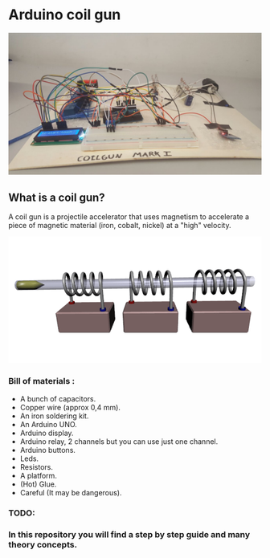 # Arduino coil gun

![Coil Gun Mark I](/static/img/coilgunmark1.jpg)


## What is a coil gun?

A coil gun is a projectile accelerator that uses magnetism to accelerate a piece of magnetic material (iron, cobalt, nickel) at a "high" velocity.

![How a coil gun works](/static/img/coilwork.gif)


### Bill of materials :

- A bunch of capacitors.
- Copper wire (approx 0,4 mm).
- An iron soldering kit.
- An Arduino UNO.
- Arduino display.
- Arduino relay, 2 channels but you can use just one channel.
- Arduino buttons.
- Leds.
- Resistors.
- A platform.
- (Hot) Glue.
- Careful (It may be dangerous).

### TODO:
### In this repository you will find a step by step guide and many theory concepts.
